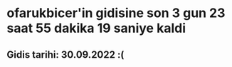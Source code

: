 # ofarukbicer'in gidisine son 3 gun 23 saat 55 dakika 19 saniye kaldi

## Gidis tarihi: 30.09.2022 :(